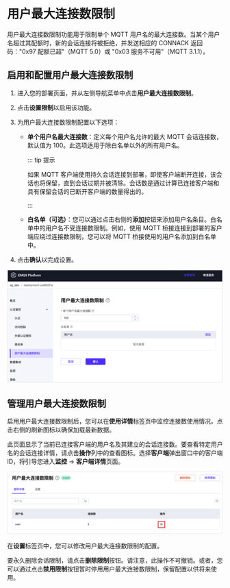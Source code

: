 # 用户最大连接数限制

用户最大连接数限制功能用于限制单个 MQTT 用户名的最大连接数。当某个用户名超过其配额时，新的会话连接将被拒绝，并发送相应的 CONNACK 返回码："0x97 配额已超"（MQTT 5.0）或 "0x03 服务不可用"（MQTT 3.1.1）。

## 启用和配置用户最大连接数限制

1. 进入您的部署页面，并从左侧导航菜单中点击**用户最大连接数限制**。

2. 点击**设置限制**以启用该功能。

3. 为用户最大连接数限制配置以下选项：

   - **单个用户名最大连接数**：定义每个用户名允许的最大 MQTT 会话连接数，默认值为 100。此选项适用于除白名单以外的所有用户名。

     ::: tip 提示

     如果 MQTT 客户端使用持久会话连接到部署，即使客户端断开连接，该会话也将保留，直到会话过期并被清除。会话数是通过计算已连接客户端和具有保留会话的已断开客户端的数量得出的。 

     :::

   - **白名单（可选）**：您可以通过点击右侧的**添加**按钮来添加用户名条目。白名单中的用户名不受连接数限制。例如，使用 MQTT 桥接连接到部署的客户端应绕过连接数限制，您可以将 MQTT 桥接使用的用户名添加到白名单中。

4. 点击**确认**以完成设置。

![user_session_limit](./_assets/user_session_limit.png)

## 管理用户最大连接数限制

启用用户最大连接数限制后，您可以在**使用详情**标签页中监控连接数使用情况。点击右侧的刷新图标以确保加载最新数据。

此页面显示了当前已连接客户端的用户名及其建立的会话连接数。要查看特定用户名的会话连接详情，请点击**操作**列中的查看图标。选择**客户端**弹出窗口中的客户端 ID，将引导您进入**监控** -> **客户端详情**页面。

![session_usage_details](./_assets/session_usage_details.png)

在**设置**标签页中，您可以修改用户最大连接数限制的配置。

要永久删除会话限制，请点击**删除限制**按钮。请注意，此操作不可撤销。或者，您可以通过点击**禁用限制**按钮暂时停用用户最大连接数限制，保留配置以供将来使用。
